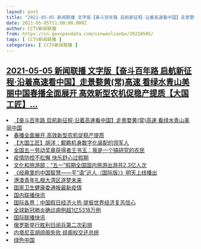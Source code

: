 ```yaml
---
layout: post
title: "2021-05-05 新闻联播 文字版【奋斗百年路 启航新征程·沿着高速看中国】走景婺黄(常)高速 看绿水青山美丽中国春播全面展开 高效新型农机促稳产提质【大国工匠】"
date: 2021-05-05T11:00:00.000Z
author: CCTV新闻联播
from: https://cn.govopendata.com/xinwenlianbo/20210505/
tags: [ CCTV新闻联播 ]
categories: [ CCTV新闻联播 ]
---
```

<!--1620212400000-->
[2021-05-05 新闻联播 文字版【奋斗百年路 启航新征程·沿着高速看中国】走景婺黄(常)高速 看绿水青山美丽中国春播全面展开 高效新型农机促稳产提质【大国工匠】...](https://cn.govopendata.com/xinwenlianbo/20210505/)
------

<div>
<li><a target="_blank" href="https://cn.govopendata.com/xinwenlianbo/20210505/#238101">【奋斗百年路 启航新征程·沿着高速看中国】走景婺黄(常)高速 看绿水青山美丽中国</a></li><li><a target="_blank" href="https://cn.govopendata.com/xinwenlianbo/20210505/#238102">春播全面展开 高效新型农机促稳产提质</a></li><li><a target="_blank" href="https://cn.govopendata.com/xinwenlianbo/20210505/#238103">【大国工匠】胡洋：鲲鹏机身数字化装配的领军人</a></li><li><a target="_blank" href="https://cn.govopendata.com/xinwenlianbo/20210505/#238104">全国五一劳动奖章获得者王书玉：我是一个搞研究的农民</a></li><li><a target="_blank" href="https://cn.govopendata.com/xinwenlianbo/20210505/#238105">疫情防控不松懈 快乐舒心过假期</a></li><li><a target="_blank" href="https://cn.govopendata.com/xinwenlianbo/20210505/#238106">文化和旅游部：“五一”假期全国国内旅游出游共2.3亿人次</a></li><li><a target="_blank" href="https://cn.govopendata.com/xinwenlianbo/20210505/#238107">《经典里的中国智慧——平“语”近人（国际版）》明天上线播出</a></li><li><a target="_blank" href="https://cn.govopendata.com/xinwenlianbo/20210505/#238108">港澳青年扎根大湾区逐梦未来</a></li><li><a target="_blank" href="https://cn.govopendata.com/xinwenlianbo/20210505/#238109">国家卫生健康委通报最新疫情</a></li><li><a target="_blank" href="https://cn.govopendata.com/xinwenlianbo/20210505/#238110">国内联播快讯</a></li><li><a target="_blank" href="https://cn.govopendata.com/xinwenlianbo/20210505/#238111">国际各界：中国假日经济火热 提振世界经济复苏信心</a></li><li><a target="_blank" href="https://cn.govopendata.com/xinwenlianbo/20210505/#238112">全球新冠肺炎确诊病例超1亿5318万例</a></li><li><a target="_blank" href="https://cn.govopendata.com/xinwenlianbo/20210505/#238113">国际联播快讯</a></li><li><a target="_blank" href="https://cn.govopendata.com/xinwenlianbo/20210505/#238114">俄罗斯举行胜利日阅兵第二次彩排</a></li><li><a target="_blank" href="https://cn.govopendata.com/xinwenlianbo/20210505/#238115">内塔尼亚胡组阁失败 组阁权交还总统</a></li><li><a target="_blank" href="https://cn.govopendata.com/xinwenlianbo/20210505/#238116">绿色中国</a></li>
</div>
